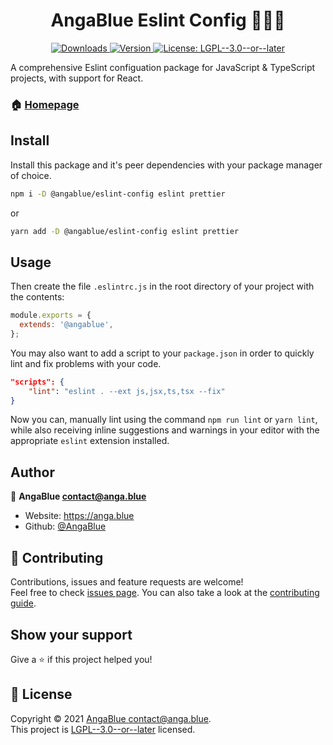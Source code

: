 <h1 align="center">AngaBlue Eslint Config 🧑🏻‍💻</h1>
<p align="center">
  <a href="https://www.npmjs.com/package/@angablue/eslint-config" target="_blank">
    <img alt="Downloads" src="https://img.shields.io/npm/dm/@angablue/eslint-config.svg?color=blue">
  </a>
  <a href="https://www.npmjs.com/package/@angablue/eslint-config" target="_blank">
    <img alt="Version" src="https://img.shields.io/npm/v/@angablue/eslint-config.svg">
  </a>
  <a href="https://github.com/AngaBlue/eslint/blob/master/LICENSE" target="_blank">
    <img alt="License: LGPL--3.0--or--later" src="https://img.shields.io/npm/l/@angablue/eslint-config?color=green" />
  </a>
</p>

A comprehensive Eslint configuation package for JavaScript & TypeScript projects, with support for React.

### 🏠 [Homepage](https://github.com/AngaBlue/eslint-config#readme)

## Install

Install this package and it's peer dependencies with your package manager of choice.

```sh
npm i -D @angablue/eslint-config eslint prettier
```

or

```sh
yarn add -D @angablue/eslint-config eslint prettier
```

## Usage
Then create the file `.eslintrc.js` in the root directory of your project with the contents:

```js
module.exports = {
  extends: '@angablue',
};
```

You may also want to add a script to your `package.json` in order to quickly lint and fix problems with your code.

```json
"scripts": {
    "lint": "eslint . --ext js,jsx,ts,tsx --fix"
}
```

Now you can, manually lint using the command `npm run lint` or `yarn lint`, while also receiving inline suggestions and warnings in your editor with the appropriate `eslint` extension installed.
## Author

👤 **AngaBlue <contact@anga.blue>**

* Website: https://anga.blue
* Github: [@AngaBlue](https://github.com/AngaBlue)

## 🤝 Contributing

Contributions, issues and feature requests are welcome!<br />Feel free to check [issues page](https://github.com/AngaBlue/eslint-config/issues). You can also take a look at the [contributing guide]( ).

## Show your support

Give a ⭐️ if this project helped you!

## 📝 License

Copyright © 2021 [AngaBlue <contact@anga.blue>](https://github.com/AngaBlue).<br />
This project is [LGPL--3.0--or--later](https://github.com/AngaBlue/eslint/blob/master/LICENSE) licensed.
